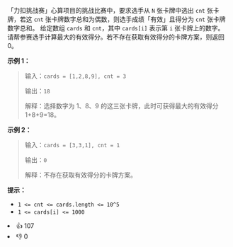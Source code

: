 「力扣挑战赛」心算项目的挑战比赛中，要求选手从 `N` 张卡牌中选出 `cnt` 张卡牌，若这 `cnt` 张卡牌数字总和为偶数，则选手成绩「有效」且得分为 `cnt` 张卡牌数字总和。
给定数组 `cards` 和 `cnt`，其中 `cards[i]` 表示第 `i` 张卡牌上的数字。 请帮参赛选手计算最大的有效得分。若不存在获取有效得分的卡牌方案，则返回 0。

**示例 1：**

> 输入：`cards = [1,2,8,9], cnt = 3`
>
> 输出：`18`
>
> 解释：选择数字为 1、8、9 的这三张卡牌，此时可获得最大的有效得分 1+8+9=18。

**示例 2：**

> 输入：`cards = [3,3,1], cnt = 1`
>
> 输出：`0`
>
> 解释：不存在获取有效得分的卡牌方案。

**提示：**
- `1 <= cnt <= cards.length <= 10^5`
- `1 <= cards[i] <= 1000`

<div><li>👍 107</li><li>👎 0</li></div>